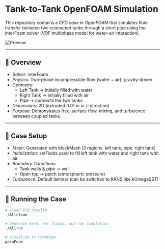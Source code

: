 # Tank-to-Tank OpenFOAM Simulation

This repository contains a *CFD case in OpenFOAM* that simulates fluid transfer between two connected tanks through a short pipe using the interFoam solver (VOF multiphase model for water–air interaction).

![Preview](docs/preview.jpg)

---

## 🔹 Overview
- *Solver*: interFoam
- *Physics*: Two-phase incompressible flow (water + air), gravity-driven
- *Geometry*:
  - Left Tank → initially filled with water
  - Right Tank → initially filled with air
  - Pipe → connects the two tanks
- *Dimensions*: 2D (extruded 0.01 m in z-direction)
- *Purpose*: Demonstrates free-surface flow, mixing, and turbulence between coupled tanks.

---

## 🔹 Case Setup
- *Mesh*: Generated with blockMesh (3 regions: left tank, pipe, right tank)
- *Initialization*: setFields used to fill left tank with water and right tank with air
- *Boundary Conditions*:
  - Tank walls & pipe → wall
  - Open top → patch (atmospheric pressure)
- *Turbulence*: Default laminar (can be switched to RANS like kOmegaSST)

---

## 🔹 Running the Case
```bash
# Clean old results
./Allclean

# Generate mesh, set fields, and run simulation
./Allrun

# Visualize in ParaView
paraFoam
